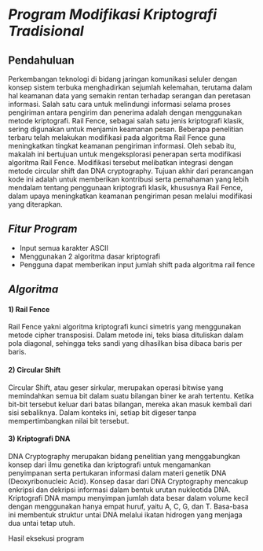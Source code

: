 # _Program Modifikasi Kriptografi Tradisional_


## Pendahuluan
Perkembangan teknologi di bidang jaringan komunikasi seluler dengan konsep sistem terbuka menghadirkan sejumlah kelemahan, terutama dalam hal keamanan data yang semakin rentan terhadap serangan dan peretasan informasi. Salah satu cara untuk melindungi informasi selama proses pengiriman antara pengirim dan penerima adalah dengan menggunakan metode kriptografi. Rail Fence, sebagai salah satu jenis kriptografi klasik, sering digunakan untuk menjamin keamanan pesan. Beberapa penelitian terbaru telah melakukan modifikasi pada algoritma Rail Fence guna meningkatkan tingkat keamanan pengiriman informasi. Oleh sebab itu, makalah ini bertujuan untuk mengeksplorasi penerapan serta modifikasi algoritma Rail Fence. Modifikasi tersebut melibatkan integrasi dengan metode circular shift dan DNA cryptography. Tujuan akhir dari perancangan kode ini adalah untuk memberikan kontribusi serta pemahaman yang lebih mendalam tentang penggunaan kriptografi klasik, khususnya Rail Fence, dalam upaya meningkatkan keamanan pengiriman pesan melalui modifikasi yang diterapkan.

##  _Fitur Program_

-	Input semua karakter ASCII
-	Menggunakan 2 algoritma dasar kriptografi
-	Pengguna dapat memberikan input jumlah shift pada algoritma rail fence

## _Algoritma_
#### 1) Rail Fence
Rail Fence yakni algoritma kriptografi kunci simetris yang menggunakan metode cipher transposisi. Dalam metode ini, teks biasa dituliskan dalam pola diagonal, sehingga teks sandi yang dihasilkan bisa dibaca baris per baris.

#### 2) Circular Shift
Circular Shift, atau geser sirkular, merupakan operasi bitwise yang memindahkan semua bit dalam suatu bilangan biner ke arah tertentu. Ketika bit-bit tersebut keluar dari batas bilangan, mereka akan masuk kembali dari sisi sebaliknya. Dalam konteks ini, setiap bit digeser tanpa mempertimbangkan nilai bit tersebut.

#### 3) Kriptografi DNA
DNA Cryptography merupakan bidang penelitian yang menggabungkan konsep dari ilmu genetika dan kriptografi untuk mengamankan penyimpanan serta pertukaran informasi dalam materi genetik DNA (Deoxyribonucleic Acid). Konsep dasar dari DNA Cryptography mencakup enkripsi dan dekripsi informasi dalam bentuk urutan nukleotida DNA. Kriptografi DNA mampu menyimpan jumlah data besar dalam volume kecil dengan menggunakan hanya empat huruf, yaitu A, C, G, dan T. Basa-basa ini membentuk struktur untai DNA melalui ikatan hidrogen yang menjaga dua untai tetap utuh.



Hasil eksekusi program
